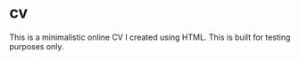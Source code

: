 # cv

This is a minimalistic online CV I created using HTML. This is built for testing purposes only.

